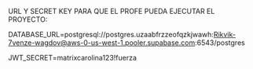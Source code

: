 URL Y SECRET KEY PARA QUE EL PROFE PUEDA EJECUTAR EL PROYECTO:

DATABASE_URL=postgresql://postgres.uzaabfrzzeofqzkjwawh:Rikvik-7venze-wagdov@aws-0-us-west-1.pooler.supabase.com:6543/postgres

JWT_SECRET=matrixcarolina123!fuerza
